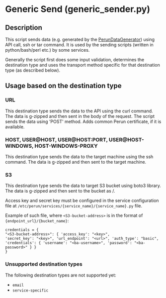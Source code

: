 # Generic Send (generic_sender.py)

## Description

This script sends data (e.g. generated by the [PerunDataGenerator](PerunDataGenerator.md)) using API call, ssh or tar command. It is
used by the sending scripts (written in python/bash/perl etc.) by some services.

Generally the script first does some input validation, determines the destination type and uses the transport method
specific for that destination type (as described below).

## Usage based on the destination type

### URL
This destination type sends the data to the API using the curl command. The data is g-zipped and then sent in the body of the request. The script sends the data using 'POST' method. Adds common Perun certificate, if it is available.

### HOST, USER@HOST, USER@HOST:PORT, USER@HOST-WINDOWS, HOST-WINDOWS-PROXY
This destination type sends the data to the target machine using the ssh command. The data is g-zipped and then sent to the target machine.

### S3
This destination type sends the data to target S3 bucket using boto3 library. The data is g-zipped and then sent to 
the bucket as <facility-name>/<g-zipped archive>.

Access key and secret key must be configured in the service configuration file at
`/etc/perun/services/{service_name}/{service_name}.py` file.

Example of such file, where `<S3-bucket-address>` is in the format of `{endpoint_url}/{bucket_name}`:

    credentials = {
    "<S3-bucket-address>": { 'access_key': "<key>", 
    'secret_key': "<key>", 'url_endpoint': "<url>", 'auth_type': "basic", 
    'credentials': { 'username': "<ba-username>", 'password': "<ba-password>" } }
    }


### Unsupported destination types
The following destination types are not supported yet:
- `email`
- `service-specific`





